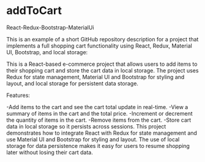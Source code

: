 # addToCart
React-Redux-Bootstrap-MaterialUi

This is an example of a short GitHub repository description for a project that implements a full shopping cart functionality using React, Redux, Material UI, Bootstrap, and local storage:

This is a React-based e-commerce project that allows users to add items to their shopping cart and store the cart data in local storage. The project uses Redux for state management, Material UI and Bootstrap for styling and layout, and local storage for persistent data storage.

Features:

-Add items to the cart and see the cart total update in real-time.
-View a summary of items in the cart and the total price.
-Increment or decrement the quantity of items in the cart.
-Remove items from the cart.
-Store cart data in local storage so it persists across sessions.
This project demonstrates how to integrate React with Redux for state management and use Material UI and Bootstrap for styling and layout. The use of local storage for data persistence makes it easy for users to resume shopping later without losing their cart data.
